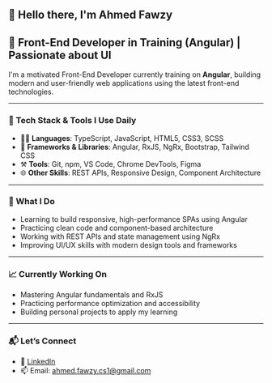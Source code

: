 <section>
  <h1>👋 Hello there, I'm Ahmed Fawzy</h1>

  <h2>🚀 Front-End Developer in Training (Angular) | Passionate about UI</h2>

  <p>
    I'm a motivated Front-End Developer currently training on <strong>Angular</strong>,
    building modern and user-friendly web applications using the latest front-end technologies.
  </p>

  <hr>

  <h3>🧰 Tech Stack & Tools I Use Daily</h3>
  <ul>
    <li>👨‍💻 <strong>Languages</strong>: TypeScript, JavaScript, HTML5, CSS3, SCSS</li>
    <li>🧩 <strong>Frameworks & Libraries</strong>: Angular, RxJS, NgRx, Bootstrap, Tailwind CSS</li>
    <li>⚒️ <strong>Tools</strong>: Git, npm, VS Code, Chrome DevTools, Figma</li>
    <li>🌐 <strong>Other Skills</strong>: REST APIs, Responsive Design, Component Architecture</li>
  </ul>

  <hr>

  <h3>💼 What I Do</h3>
  <ul>
    <li>Learning to build responsive, high-performance SPAs using Angular</li>
    <li>Practicing clean code and component-based architecture</li>
    <li>Working with REST APIs and state management using NgRx</li>
    <li>Improving UI/UX skills with modern design tools and frameworks</li>
  </ul>

  <hr>

  <h3>📈 Currently Working On</h3>
  <ul>
    <li>Mastering Angular fundamentals and RxJS</li>
    <li>Practicing performance optimization and accessibility</li>
    <li>Building personal projects to apply my learning</li>
  </ul>

  <hr>

  <h3>📬 Let’s Connect</h3>
  <ul>
    <li>💼 <a href="www.linkedin.com/in/ahmed-fawzy-243726209" target="_blank">LinkedIn</a></li>
    <li>📫 Email: <a href="ahmed.fawzy.cs1@gmail.com">ahmed.fawzy.cs1@gmail.com</a></li>
  </ul>
</section>
